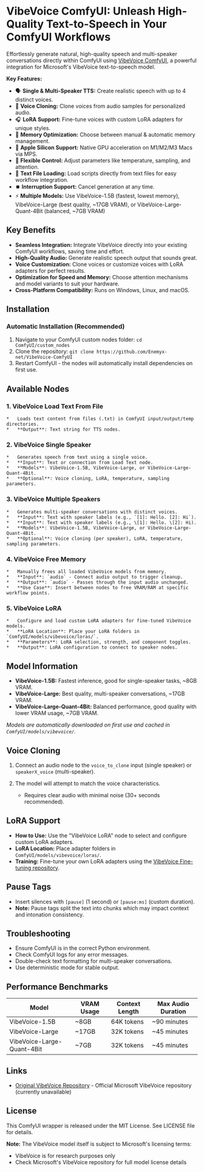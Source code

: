 # VibeVoice ComfyUI: Unleash High-Quality Text-to-Speech in Your ComfyUI Workflows

Effortlessly generate natural, high-quality speech and multi-speaker conversations directly within ComfyUI using [VibeVoice ComfyUI](https://github.com/Enemyx-net/VibeVoice-ComfyUI), a powerful integration for Microsoft's VibeVoice text-to-speech model.

**Key Features:**

*   🗣️ **Single & Multi-Speaker TTS:** Create realistic speech with up to 4 distinct voices.
*   🎤 **Voice Cloning:** Clone voices from audio samples for personalized audio.
*   🎧 **LoRA Support:** Fine-tune voices with custom LoRA adapters for unique styles.
*   💾 **Memory Optimization:** Choose between manual & automatic memory management.
*   🍎 **Apple Silicon Support:** Native GPU acceleration on M1/M2/M3 Macs via MPS.
*   🧩 **Flexible Control:** Adjust parameters like temperature, sampling, and attention.
*   📝 **Text File Loading:** Load scripts directly from text files for easy workflow integration.
*   ⏹️ **Interruption Support:** Cancel generation at any time.
*   ⚡ **Multiple Models:** Use VibeVoice-1.5B (fastest, lowest memory), VibeVoice-Large (best quality, ~17GB VRAM), or VibeVoice-Large-Quant-4Bit (balanced, ~7GB VRAM)

## Key Benefits

*   **Seamless Integration:** Integrate VibeVoice directly into your existing ComfyUI workflows, saving time and effort.
*   **High-Quality Audio:** Generate realistic speech output that sounds great.
*   **Voice Customization:** Clone voices or customize voices with LoRA adapters for perfect results.
*   **Optimization for Speed and Memory:** Choose attention mechanisms and model variants to suit your hardware.
*   **Cross-Platform Compatibility:** Runs on Windows, Linux, and macOS.

## Installation

### Automatic Installation (Recommended)

1.  Navigate to your ComfyUI custom nodes folder: `cd ComfyUI/custom_nodes`
2.  Clone the repository: `git clone https://github.com/Enemyx-net/VibeVoice-ComfyUI`
3.  Restart ComfyUI - the nodes will automatically install dependencies on first use.

## Available Nodes

### 1.  VibeVoice Load Text From File
    *   Loads text content from files (.txt) in ComfyUI input/output/temp directories.
    *   **Output**: Text string for TTS nodes.

### 2.  VibeVoice Single Speaker
    *   Generates speech from text using a single voice.
    *   **Input**: Text or connection from Load Text node.
    *   **Models**: VibeVoice-1.5B, VibeVoice-Large, or VibeVoice-Large-Quant-4Bit.
    *   **Optional**: Voice cloning, LoRA, temperature, sampling parameters.

### 3.  VibeVoice Multiple Speakers
    *   Generates multi-speaker conversations with distinct voices.
    *   **Input**: Text with speaker labels (e.g., `[1]: Hello. [2]: Hi`).
    *   **Input**: Text with speaker labels (e.g., \[1]: Hello. \[2]: Hi).
    *   **Models**: VibeVoice-1.5B, VibeVoice-Large, or VibeVoice-Large-Quant-4Bit.
    *   **Optional**: Voice cloning (per speaker), LoRA, temperature, sampling parameters.

### 4.  VibeVoice Free Memory
    *   Manually frees all loaded VibeVoice models from memory.
    *   **Input**: `audio` - Connect audio output to trigger cleanup.
    *   **Output**: `audio` - Passes through the input audio unchanged.
    *   **Use Case**: Insert between nodes to free VRAM/RAM at specific workflow points.

### 5.  VibeVoice LoRA
    *   Configure and load custom LoRA adapters for fine-tuned VibeVoice models.
    *   **LoRA Location**: Place your LoRA folders in `ComfyUI/models/vibevoice/loras/`.
    *   **Parameters**: LoRA selection, strength, and component toggles.
    *   **Output**: LoRA configuration to connect to speaker nodes.

## Model Information

*   **VibeVoice-1.5B:** Fastest inference, good for single-speaker tasks, ~8GB VRAM.
*   **VibeVoice-Large:** Best quality, multi-speaker conversations, ~17GB VRAM.
*   **VibeVoice-Large-Quant-4Bit:** Balanced performance, good quality with lower VRAM usage, ~7GB VRAM.

*Models are automatically downloaded on first use and cached in `ComfyUI/models/vibevoice/`.*

## Voice Cloning

1.  Connect an audio node to the `voice_to_clone` input (single speaker) or `speakerX_voice` (multi-speaker).
2.  The model will attempt to match the voice characteristics.

    *   Requires clear audio with minimal noise (30+ seconds recommended).

## LoRA Support

*   **How to Use:** Use the "VibeVoice LoRA" node to select and configure custom LoRA adapters.
*   **LoRA Location:** Place adapter folders in `ComfyUI/models/vibevoice/loras/`.
*   **Training:** Fine-tune your own LoRA adapters using the [VibeVoice Fine-tuning repository](https://github.com/voicepowered-ai/VibeVoice-finetuning).

## Pause Tags

*   Insert silences with `[pause]` (1 second) or `[pause:ms]` (custom duration).
*   **Note:** Pause tags split the text into chunks which may impact context and intonation consistency.

## Troubleshooting

*   Ensure ComfyUI is in the correct Python environment.
*   Check ComfyUI logs for any error messages.
*   Double-check text formatting for multi-speaker conversations.
*   Use deterministic mode for stable output.

## Performance Benchmarks

| Model                    | VRAM Usage | Context Length | Max Audio Duration |
| -------------------------- | ---------- | -------------- | ------------------ |
| VibeVoice-1.5B            | ~8GB       | 64K tokens     | ~90 minutes        |
| VibeVoice-Large           | ~17GB      | 32K tokens     | ~45 minutes        |
| VibeVoice-Large-Quant-4Bit | ~7GB       | 32K tokens     | ~45 minutes        |

## Links

*   [Original VibeVoice Repository](https://github.com/Enemyx-net/VibeVoice-ComfyUI) - Official Microsoft VibeVoice repository (currently unavailable)

## License

This ComfyUI wrapper is released under the MIT License. See LICENSE file for details.

**Note:** The VibeVoice model itself is subject to Microsoft's licensing terms:
*   VibeVoice is for research purposes only
*   Check Microsoft's VibeVoice repository for full model license details